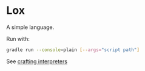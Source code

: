 # Lox
A simple language.

Run with:
```bash
gradle run --console=plain [--args="script path"]     
```

See [crafting interpreters](https://craftinginterpreters.com/) 
